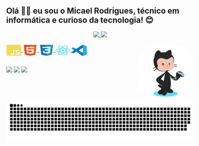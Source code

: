 ##  Olá 👋🏻 eu sou o Micael Rodrigues, técnico em informática e curioso da tecnologia! 😊
<div align="center">
  <a href="https://github.com/micael-rodrigues">
  <img height="160em" src="https://github-readme-stats.vercel.app/api?username=micael-rodrigues&show_icons=true&theme=dracula&include_all_commits=true&count_private=true"/>
  <img height="160em" src="https://github-readme-stats.vercel.app/api/top-langs/?username=micael-rodrigues&layout=compact&langs_count=7&theme=dracula"/>
</div>
<div style="display: inline_block"><br>
  <img align="center" alt="Micael-Js" height="30" width="40" src="https://raw.githubusercontent.com/devicons/devicon/master/icons/javascript/javascript-plain.svg">
    <img align="center" alt="Micael-HTML" height="30" width="40" src="https://raw.githubusercontent.com/devicons/devicon/master/icons/html5/html5-original.svg">
  <img align="center" alt="Micael-CSS" height="30" width="40" src="https://raw.githubusercontent.com/devicons/devicon/master/icons/css3/css3-original.svg">
  <img align="center" alt="Micael-React" height="30" width="40" src="https://raw.githubusercontent.com/devicons/devicon/master/icons/react/react-original.svg">
  <img align="center" alt="Micael-Git" height="30" width="40" src="https://raw.githubusercontent.com/devicons/devicon/master/icons/vscode/vscode-original.svg">
  <img align="right" alt="Git-pic" height="150" style="border-radius:50px;" src="octocat-1663984513901.png">
</div>
  
  ##
 
<div>
 <a href="https://www.instagram.com/crs.micael" target="_blank"><img src="https://img.shields.io/badge/-Instagram-%23E4405F?style=for-the-badge&logo=instagram&logoColor=white" target="_blank"></a> 
  <a href = "mailto:contatomicaelros@gmail.com"><img src="https://img.shields.io/badge/-Gmail-%23333?style=for-the-badge&logo=gmail&logoColor=white" target="_blank"></a>
  <a href="https://www.linkedin.com/in/micaelros" target="_blank"><img src="https://img.shields.io/badge/-LinkedIn-%230077B5?style=for-the-badge&logo=linkedin&logoColor=white" target="_blank"></a> 
  
  ![Snake animation](https://github.com/micael-rodrigues/micael-rodrigues/blob/output/github-contribution-grid-snake.svg)
 
</div>

